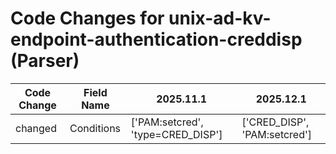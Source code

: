 # Code Changes for unix-ad-kv-endpoint-authentication-creddisp (Parser)

| Code Change | Field Name | 2025.11.1 | 2025.12.1 |
|-------------|------------|-----------|------------|
| changed | Conditions | ['PAM:setcred', 'type=CRED_DISP'] | ['CRED_DISP', 'PAM:setcred'] |